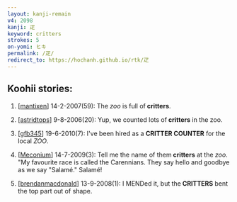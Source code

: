 ```yaml
---
layout: kanji-remain
v4: 2098
kanji: 疋
keyword: critters
strokes: 5
on-yomi: ヒキ
permalink: /疋/
redirect_to: https://hochanh.github.io/rtk/疋
---
```


## Koohii stories: 

1) [<a href="http://kanji.koohii.com/profile/mantixen">mantixen</a>] 14-2-2007(59): The <em>zoo</em> is full of<strong> critters</strong>.

2) [<a href="http://kanji.koohii.com/profile/astridtops">astridtops</a>] 9-8-2006(20): Yup, we counted lots of<strong> critters</strong> in the zoo.

3) [<a href="http://kanji.koohii.com/profile/gfb345">gfb345</a>] 19-6-2010(7): I&#039;ve been hired as a <strong>CRITTER COUNTER</strong> for the local <em>ZOO</em>.

4) [<a href="http://kanji.koohii.com/profile/Meconium">Meconium</a>] 14-7-2009(3): Tell me the name of them<strong> critters</strong> at the <em>zoo</em>. &quot;My favourite race is called the Carennians. They say hello and goodbye as we say &quot;Salamé.&quot; Salamé!

5) [<a href="http://kanji.koohii.com/profile/brendanmacdonald">brendanmacdonald</a>] 13-9-2008(1): I MENDed it, but the<strong> CRITTERS</strong> bent the top part out of shape.

